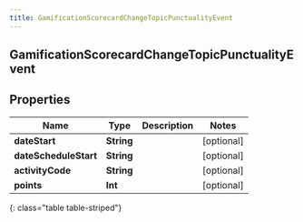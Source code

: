 ```yaml
---
title: GamificationScorecardChangeTopicPunctualityEvent
---
```

## GamificationScorecardChangeTopicPunctualityEvent

## Properties

|Name | Type | Description | Notes|
|------------ | ------------- | ------------- | -------------|
| **dateStart** | **String** |  | [optional] |
| **dateScheduleStart** | **String** |  | [optional] |
| **activityCode** | **String** |  | [optional] |
| **points** | **Int** |  | [optional] |
{: class="table table-striped"}


